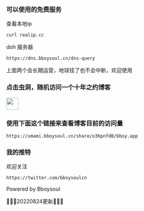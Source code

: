 ### 可以使用的免费服务

查看本地ip

`curl realip.cc`

doh 服务器

`https://dns.bboysoul.cn/dns-query`

上面两个会长期运营，地球挂了也不会中断，欢迎使用

### 点击虫洞，随机访问一个十年之约博客

<a href="https://www.foreverblog.cn/go.html" target="_blank" > <img src="https://img.foreverblog.cn/wormhole_1.gif" alt="" style="width:auto;height:32px;" title="穿梭虫洞-随机访问十年之约友链博客"> </a>


### 使用下面这个链接来查看博客目前的访问量

`https://umami.bboysoul.cn/share/o3KpnfdB/bboy.app`

### 我的推特

欢迎关注

`https://twitter.com/bboysoulcn`



Powered by Bboysoul 

🤖🤖🤖20220824更新🤖🤖🤖


